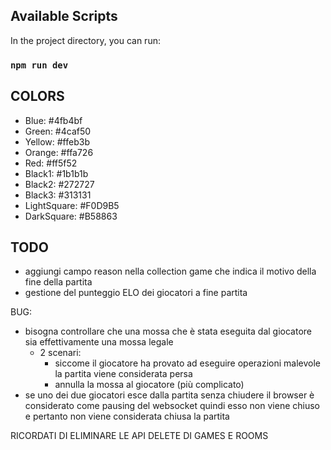 ## Available Scripts

In the project directory, you can run:

### `npm run dev`

## COLORS

- Blue:          #4fb4bf
- Green:         #4caf50
- Yellow:        #ffeb3b
- Orange:        #ffa726
- Red:           #ff5f52
- Black1:        #1b1b1b
- Black2:        #272727
- Black3:        #313131
- LightSquare:   #F0D9B5
- DarkSquare:    #B58863

## TODO

- aggiungi campo reason nella collection game che indica il motivo della fine della partita
- gestione del punteggio ELO dei giocatori a fine partita

BUG:
- bisogna controllare che una mossa che è stata eseguita dal giocatore sia effettivamente una mossa legale
    - 2 scenari:
        - siccome il giocatore ha provato ad eseguire operazioni malevole la partita viene considerata persa
        - annulla la mossa al giocatore (più complicato)
- se uno dei due giocatori esce dalla partita senza chiudere il browser è considerato come pausing del websocket quindi esso non viene chiuso e pertanto non viene considerata chiusa la partita

RICORDATI DI ELIMINARE LE API DELETE DI GAMES E ROOMS